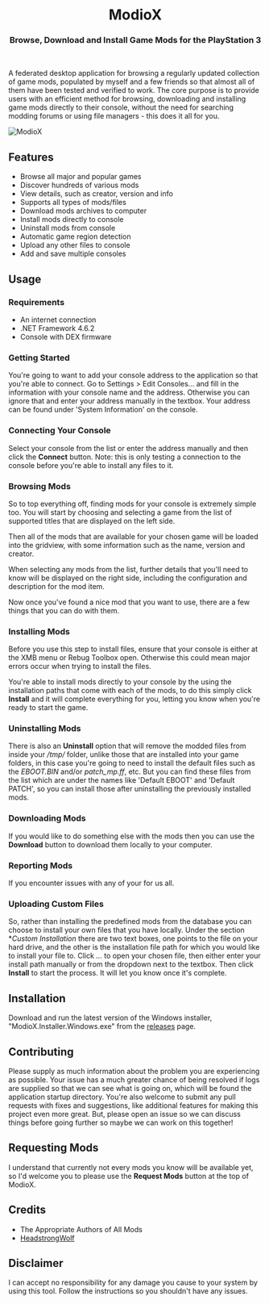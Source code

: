<h1 align="center">ModioX</h1>

<h3 align="center">Browse, Download and Install Game Mods for the PlayStation 3</h3>
<div align="center">
</div>
<br />

A federated desktop application for browsing a regularly updated collection of game mods, populated by myself and a few friends so that almost all of them have been tested and verified to work. The core purpose is to provide users with an efficient method for browsing, downloading and installing game mods directly to their console, without the need for searching modding forums or using file managers - this does it all for you.

![ModioX](https://github.com/wh1ter0se-x/ModioX/blob/master/Images/Screenshot1.png?raw=true) 

## Features
* Browse all major and popular games
* Discover hundreds of various mods
* View details, such as creator, version and info
* Supports all types of mods/files
* Download mods archives to computer
* Install mods directly to console
* Uninstall mods from console
* Automatic game region detection
* Upload any other files to console
* Add and save multiple consoles

## Usage

### Requirements
* An internet connection
* .NET Framework 4.6.2
* Console with DEX firmware

### Getting Started
You're going to want to add your console address to the application so that you're able to connect. Go to Settings > Edit Consoles... and fill in the information with your console name and the address. Otherwise you can ignore that and enter your address manually in the textbox. Your address can be found under 'System Information' on the console.

### Connecting Your Console
Select your console from the list or enter the address manually and then click the **Connect** button. Note: this is only testing a connection to the console before you're able to install any files to it.

### Browsing Mods
So to top everything off, finding mods for your console is extremely simple too. You will start by choosing and selecting a game from the list of supported titles that are displayed on the left side.

Then all of the mods that are available for your chosen game will be loaded into the gridview, with some information such as the name, version and creator.

When selecting any mods from the list, further details that you'll need to know will be displayed on the right side, including the configuration and description for the mod item. 

Now once you've found a nice mod that you want to use, there are a few things that you can do with them.

### Installing Mods
Before you use this step to install files, ensure that your console is either at the XMB menu or Rebug Toolbox open. Otherwise this could mean major errors occur when trying to install the files. 

You're able to install mods directly to your console by the using the installation paths that come with each of the mods, to do this simply click **Install** and it will complete everything for you, letting you know when you're ready to start the game.

### Uninstalling Mods
There is also an **Uninstall** option that will remove the modded files from inside your _/tmp/_ folder, unlike those that are installed into your game folders, in this case you're going to need to install the default files such as the _EBOOT.BIN_ and/or _patch_mp.ff_, etc. But you can find these files from the list which are under the names like 'Default EBOOT' and 'Default PATCH', so you can install those after uninstalling the previously installed mods.

### Downloading Mods
If you would like to do something else with the mods then you can use the **Download** button to download them locally to your computer.

### Reporting Mods
If you encounter issues with any of your for us all.

### Uploading Custom Files
So, rather than installing the predefined mods from the database you can choose to install your own files that you have locally. Under the section **Custom Installation* there are two text boxes, one points to the file on your hard drive, and the other is the installation file path for which you would like to install your file to. Click _..._  to  open your chosen file, then either enter your install path manually or from the dropdown next to the textbox. Then click **Install** to start the process. It will let you know once it's complete.

## Installation
Download and run the latest version of the Windows installer, "ModioX.Installer.Windows.exe" from the [releases](https://github.com/wh1ter0se-x/ModioX/releases/latest) page.

## Contributing
Please supply as much information about the problem you are experiencing as possible. Your issue has a much greater chance of being resolved if logs are supplied so that we can see what is going on, which will be found the application startup directory. You're also welcome to submit any pull requests with fixes and suggestions, like additional features for making this project even more great. But, please open an issue so we can discuss things before going further so maybe we can work on this together!

## Requesting Mods
I understand that currently not every mods you know will be available yet, so I'd welcome you to please use the **Request Mods** button at the top of ModioX.

## Credits
- The Appropriate Authors of All Mods
- [HeadstrongWolf](https://github.com/headstrongwolf)

## Disclaimer
I can accept no responsibility for any damage you cause to your system by using this tool. Follow the instructions so you shouldn't have any issues.
